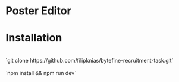 # Poster Editor

# Installation
<br />
`git clone https://github.com/filipknias/bytefine-recruitment-task.git`
<br />
<br />
`npm install && npm run dev`
